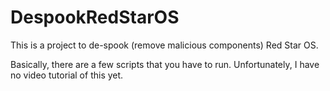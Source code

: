 # DespookRedStarOS
This is a project to de-spook (remove malicious components) Red Star OS.

Basically, there are a few scripts that you have to run. Unfortunately, I have no video tutorial of this yet.
